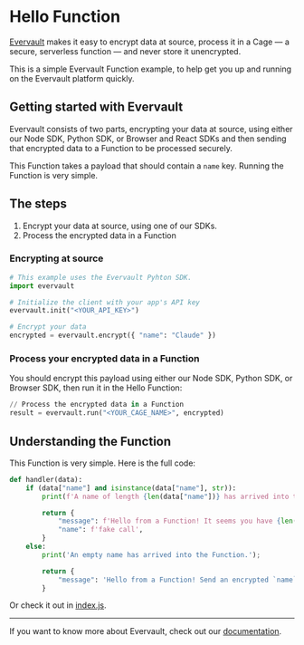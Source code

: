 # Hello Function
[Evervault](https://evervault.com) makes it easy to encrypt data at source, process it in a Cage — a secure, serverless function — and never store it unencrypted.

This is a simple Evervault Function example, to help get you up and running on the Evervault platform quickly.

## Getting started with Evervault

Evervault consists of two parts, encrypting your data at source, using either our Node SDK, Python SDK, or Browser and React SDKs and then sending that encrypted data to a Function to be processed securely.

This Function takes a payload that should contain a `name` key. Running the Function is very simple.

## The steps
1. Encrypt your data at source, using one of our SDKs.
2. Process the encrypted data in a Function

### Encrypting at source
```python
# This example uses the Evervault Pyhton SDK.
import evervault

# Initialize the client with your app's API key
evervault.init("<YOUR_API_KEY>")

# Encrypt your data
encrypted = evervault.encrypt({ "name": "Claude" })
```

### Process your encrypted data in a Function
You should encrypt this payload using either our Node SDK, Python SDK, or Browser SDK, then run it in the Hello Function:

```python
// Process the encrypted data in a Function
result = evervault.run("<YOUR_CAGE_NAME>", encrypted)
```

## Understanding the Function
This Function is very simple. Here is the full code:

```python
def handler(data):
    if (data["name"] and isinstance(data["name"], str)):
        print(f'A name of length {len(data["name"])} has arrived into the Function.');

        return {
            "message": f'Hello from a Function! It seems you have {len(data["name"])} letters in your name',
            "name": f'fake call',
        }
    else:
        print('An empty name has arrived into the Function.');

        return {
            "message": 'Hello from a Function! Send an encrypted `name` parameter to show Function decryption in action',
        }
```

Or check it out in [index.js](./index.js).

--- 
If you want to know more about Evervault, check out our [documentation](https://docs.evervault.com).
